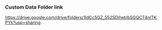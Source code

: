 ### Custom Data Folder link

https://drive.google.com/drive/folders/1ldCc5GZ_552SDihetrbSGQCT4nlTKPYk?usp=sharing